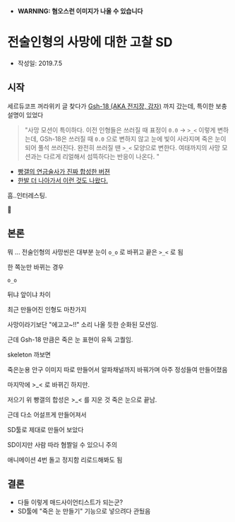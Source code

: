 -  **WARNING: 혐오스런 이미지가 나올 수 있습니다**

# 전술인형의 사망에 대한 고찰 SD 

- 작성일: 2019.7.5

## 시작

세르듀코프 꺼라위키 글 찾다가 [Gsh-18 (AKA 전지쟝, 감자)](https://namu.wiki/w/GSh-18(%EC%86%8C%EB%85%80%EC%A0%84%EC%84%A0)#s-7) 까지 갔는데,
특이한 보충 설명이 있었다

> "사망 모션이 특이하다. 이전 인형들은 쓰러질 때 표정이 `0.0` → `>_<` 이렇게 변하는데, GSh-18은 쓰러질 때 `0.0` 으로 변하지 않고 눈에 빛이 사라지며 죽은 눈이 되어 풀석 쓰러진다. 
> 완전히 쓰러질 땐 `>_<` 모양으로 변한다. 여태까지의 사망 모션과는 다르게 리얼해서 섬뜩하다는 반응이 나온다. "

* [빵갤의 연금술사가 진짜 합성한 버젼](https://gall.dcinside.com/mgallery/board/view/?id=bjsn&no=2203668&page=1&exception_mode=recommend)
* [한발 더 나아가서 이런 것도 나왔다.](https://gall.dcinside.com/mgallery/board/view/?id=bjsn&no=2224015&page=1&exception_mode=recommend)


흠..인터레스팅. 

🤔 


## 본론 


뭐 ... 전술인형의 사망씬은 대부분
눈이 `o_o` 로 바뀌고 끝은 `>_<` 로 됨




한 쪽눈만 바뀌는 경우





`o_o`





뒤냐 앞이냐 차이




최근 만들어진 인형도 마찬가지



사망이라기보단 "에고고~!!" 소리 나올 듯한 순화된 모션임.







근데 Gsh-18 만큼은 죽은 눈 표현이 유독 고퀄임.





skeleton 까보면

죽은눈용 안구 이미지 따로 만들어서 알파채널까지 바꿔가며 아주 정성들여 만들어졌음

마지막에 >_< 로 바뀌긴 하지만.





저으기 위 빵갤의 합성은 >_< 를 지운 것 죽은 눈으로 끝남.

근데 다소 어설프게 만들어져서

SD툴로 제대로 만들어 보았다







SD이지만 사람 따라 혐짤일 수 있으니 주의




애니메이션 4번 돌고 정지함 리로드해봐도 됨



## 결론 

- 다들 이렇게 매드사이언티스트가 되는군?
- SD툴에 "죽은 눈 만들기" 기능으로 넣으려다 관뒀음



